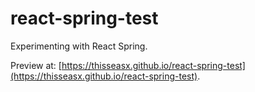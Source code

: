 # react-spring-test
Experimenting with React Spring.

Preview at: [https://thisseasx.github.io/react-spring-test](https://thisseasx.github.io/react-spring-test).
